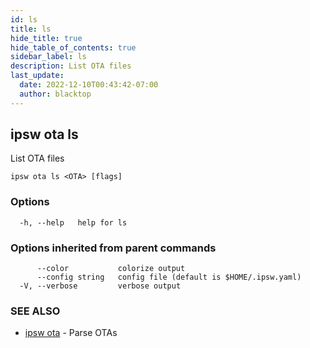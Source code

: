 ```yaml
---
id: ls
title: ls
hide_title: true
hide_table_of_contents: true
sidebar_label: ls
description: List OTA files
last_update:
  date: 2022-12-10T00:43:42-07:00
  author: blacktop
---
```

## ipsw ota ls

List OTA files

```
ipsw ota ls <OTA> [flags]
```

### Options

```
  -h, --help   help for ls
```

### Options inherited from parent commands

```
      --color           colorize output
      --config string   config file (default is $HOME/.ipsw.yaml)
  -V, --verbose         verbose output
```

### SEE ALSO

* [ipsw ota](/docs/cli/ipsw/ota)	 - Parse OTAs

